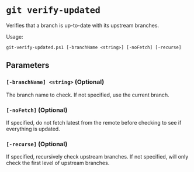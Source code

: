 # `git verify-updated`

Verifies that a branch is up-to-date with its upstream branches.

Usage:

    git-verify-updated.ps1 [-branchName <string>] [-noFetch] [-recurse]

## Parameters

### `[-branchName] <string>` (Optional)

The branch name to check. If not specified, use the current branch.

### `[-noFetch]` (Optional)

If specified, do not fetch latest from the remote before checking to see if everything is updated.

### `[-recurse]` (Optional)

If specified, recursively check upstream branches. If not specified, will only check the first level of upstream branches.
